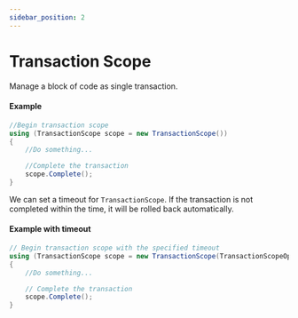 ```yaml
---
sidebar_position: 2
---
```


# Transaction Scope

Manage a block of code as single transaction.

#### Example

```csharp
//Begin transaction scope
using (TransactionScope scope = new TransactionScope())
{
    //Do something...

    //Complete the transaction
    scope.Complete();
}
```

We can set a timeout for `TransactionScope`. If the transaction is not completed within the time, it will be rolled back automatically.

#### Example with timeout

```csharp
// Begin transaction scope with the specified timeout
using (TransactionScope scope = new TransactionScope(TransactionScopeOption.Required, new TimeSpan(0, 10, 0)))
{
    //Do something...

    // Complete the transaction
    scope.Complete();
}
```
